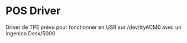 # POS Driver
Driver de TPE prévu pour fonctionner en USB sur /dev/ttyACM0 avec un Ingenico Desk/5000

